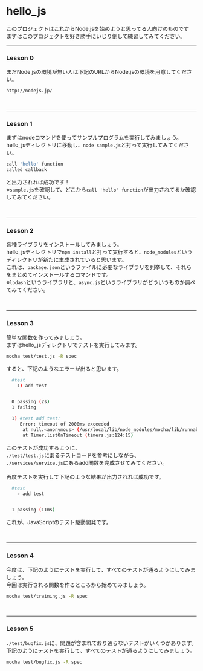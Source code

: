 # hello_js  

このプロジェクトはこれからNode.jsを始めようと思ってる人向けのものです  
まずはこのプロジェクトを好き勝手にいじり倒して練習してみてください。  
***  
### Lesson 0

まだNode.jsの環境が無い人は下記のURLからNode.jsの環境を用意してください。
```sh
http://nodejs.jp/
```
  
&nbsp;  
*** 
### Lesson 1
  
まずはnodeコマンドを使ってサンプルプログラムを実行してみましょう。  
hello_jsディレクトリに移動し、``node sample.js``と打って実行してみてください。
```sh
call 'hello' function
called callback
```
と出力されれば成功です！  
※``sample.js``を確認して、どこから``call 'hello' function``が出力されてるか確認してみてください。
  
&nbsp;  
*** 
### Lesson 2

各種ライブラリをインストールしてみましょう。  
hello_jsディレクトリで``npm install``と打って実行すると、``node_modules``というディレクトリが新たに生成されていると思います。  
これは、``package.json``というファイルに必要なライブラリを列挙して、それらをまとめてインストールするコマンドです。  
※``lodash``というライブラリと、``async.js``というライブラリがどういうものか調べてみてください。  
  
&nbsp;  
*** 
### Lesson 3

簡単な関数を作ってみましょう。  
まずはhello_jsディレクトリでテストを実行してみます。  
```sh
mocha test/test.js -R spec
```
すると、下記のようなエラーが出ると思います。
```sh
  #test
    1) add test


  0 passing (2s)
  1 failing

  1) #test add test:
     Error: timeout of 2000ms exceeded
      at null.<anonymous> (/usr/local/lib/node_modules/mocha/lib/runnable.js:175:14)
      at Timer.listOnTimeout (timers.js:124:15)
```
このテストが成功するように、  
``./test/test.js``にあるテストコードを参考にしながら、  
``./services/service.js``にあるadd関数を完成させてみてください。  
&nbsp;  
再度テストを実行して下記のような結果が出力されれば成功です。  
```sh
  #test
    ✓ add test 


  1 passing (11ms)
```
これが、JavaScriptのテスト駆動開発です。  
  
&nbsp;  
*** 

### Lesson 4
  
今度は、下記のようにテストを実行して、すべてのテストが通るようにしてみましょう。  
今回は実行される関数を作るところから始めてみましょう。
```sh
mocha test/training.js -R spec
```
  
&nbsp;  
*** 
### Lesson 5

``./test/bugfix.js``に、問題が含まれており通らないテストがいくつかあります。
下記のようにテストを実行して、すべてのテストが通るようにしてみましょう。  
```sh
mocha test/bugfix.js -R spec
```
